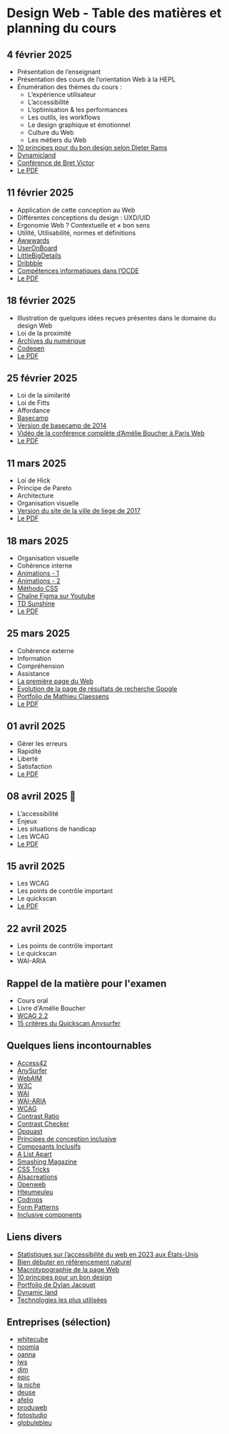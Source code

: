 # Design Web - Table des matières et planning du cours

## 4 février 2025

- Présentation de l’enseignant
- Présentation des cours de l’orientation Web à la HEPL
- Énumération des thèmes du cours :
    - L’expérience utilisateur
    - L’accessibilité
    - L’optimisation & les performances
    - Les outils, les workflows
    - Le design graphique et émotionnel
    - Culture du Web
    - Les métiers du Web
- [10 principes pour du bon design selon Dieter Rams](https://fr.wikipedia.org/wiki/Dieter_Rams)
- [Dynamicland](https://dynamicland.org/2024/Intro/)
- [Conférence de Bret Victor](http://worrydream.com/#!/LearnableProgramming)
- [Le PDF](pdfs/01.pdf)

## 11 février 2025

- Application de cette conception au Web
- Différentes conceptions du design : UXD/UID
- Ergonomie Web ? Contextuelle et ≠ bon sens
- Utilité, Utilisabilité, normes et définitions
- [Awwwards](https://www.awwwards.com)
- [UserOnBoard](https://www.useronboard.com)
- [LittleBigDetails](https://littlebigdetails.com/)
- [Dribbble](https://www.dribbble.com)
- [Compétences informatiques dans l’OCDE](https://www.nngroup.com/articles/computer-skill-levels/)
- [Le PDF](pdfs/02.pdf)

## 18 février 2025

 - Illustration de quelques idées reçues présentes dans le domaine du design Web
 - Loi de la proximité
 - [Archives du numérique](https://archive.org)
 - [Codepen](https://codepen.io)
 - [Le PDF](pdfs/03.pdf)

## 25 février 2025

  - Loi de la similarité
  - Loi de Fitts
  - Affordance
  - [Basecamp](https://basecamp.com)
  - [Version de basecamp de 2014](https://web.archive.org/web/20141101230949/https://basecamp.com/start)
  - [Vidéo de la conférence complète d’Amélie Boucher à Paris Web](https://www.dailymotion.com/video/x7o6g8)
  - [Le PDF](pdfs/04.pdf)

## 11 mars 2025

  - Loi de Hick
  - Principe de Pareto
  - Architecture
  - Organisation visuelle
  - [Version du site de la ville de liege de 2017](https://web.archive.org/web/20170606133512/http://www.liege.be)
  - [Le PDF](pdfs/05.pdf)

## 18 mars 2025

  - Organisation visuelle
  - Cohérence interne
  - [Animations - 1](https://medium.com/@stevenfabre/invisible-animation-ffa27d0b77e5)
  - [Animations - 2](https://medium.com/@michaelvillar/improve-the-payment-experience-with-animations-3d1b0a9b810e)
  - [Méthodo CSS](https://getbem.com/introduction/)
  - [Chaîne Figma sur Youtube](https://www.youtube.com/@Figma)
  - [TD Sunshine](https://www.youtube.com/@TDSunshine)
  - [Le PDF](pdfs/06.pdf)

## 25 mars 2025

- Cohérence externe
- Information
- Compréhension
- Assistance
- [La première page du Web](https://info.cern.ch)
- [Evolution de la page de résultats de recherche Google](https://fr.slideshare.net/slideshow/the-evolutionofgoogleser-psinfographic/46161265)
- [Portfolio de Mathieu Claessens](https://mathieu.claessens.pro)
- [Le PDF](pdfs/07.pdf)

## 01 avril 2025

- Gérer les erreurs
- Rapidité
- Liberté
- Satisfaction
- [Le PDF](pdfs/08.pdf)

## 08 avril 2025 🎂

- L’accessibilité
- Enjeux
- Les situations de handicap
- Les WCAG
- [Le PDF](pdfs/09.pdf)

## 15 avril 2025

- Les WCAG
- Les points de contrôle important
- Le quickscan
- [Le PDF](pdfs/10.pdf)

## 22 avril 2025

- Les points de contrôle important
- Le quickscan
- WAI-ARIA

## Rappel de la matière pour l'examen

- Cours oral
- Livre d'Amélie Boucher
- [WCAG 2.2](https://www.w3.org/Translations/WCAG22-fr/)
- [15 critères du Quickscan Anysurfer](https://www.moniteurdelaccessibilite.be/2020.html)

## Quelques liens incontournables

- [Access42](https://www.access42.net/)
- [AnySurfer](https://www.anysurfer.be/fr)
- [WebAIM](https://webaim.org/)
- [W3C](https://www.w3.org/)
- [WAI](https://www.w3.org/WAI/)
- [WAI-ARIA](https://www.w3.org/TR/wai-aria/)
- [WCAG](https://www.w3.org/TR/WCAG22/)
- [Contrast Ratio](https://contrast-ratio.com/)
- [Contrast Checker](https://webaim.org/resources/contrastchecker/)
- [Opquast](https://checklists.opquast.com/fr/assurance-qualite-web/)
- [Principes de conception inclusive](https://inclusivedesignprinciples.org/fr/)
- [Composants Inclusifs](https://inclusive-components.design/)
- [A List Apart](http://www.alistapart.com)
- [Smashing Magazine](http://www.smashingmagazine.com)
- [CSS Tricks](http://css-tricks.com)
- [Alsacreations](http://www.alsacreations.com)
- [Openweb](http://openweb.eu.org)
- [Hteumeuleu](http://www.hteumeuleu.fr)
- [Codrops](http://tympanus.net/codrops/)
- [Form Patterns](https://formdesignpatterns.com/)
- [Inclusive components](https://inclusive-components.design/)

## Liens divers

- [Statistiques sur l’accessibilité du web en 2023 aux États-Unis](https://ddiy.co/web-accessibility-statistics/)
- [Bien débuter en référencement naturel](https://developers.google.com/search/docs/fundamentals/seo-starter-guide?hl=fr)
- [Macrotypographie de la page Web](https://www.dailymotion.com/video/xfpf08)
- [10 principes pour un bon design](https://www.vitsoe.com/gb/about/good-design)
- [Portfolio de Dylan Jacquet](https://www.dylanjacquet.com)
- [Dynamic land](https://dynamicland.org)
- [Technologies les plus utilisées](https://w3techs.com/)

## Entreprises (sélection)

- [whitecube](https://whitecube.be)
- [noomia](https://noomia.be)
- [oanna](https://oanna.be)
- [lws](https://lws.be)
- [djm](https://djmdigital.be)
- [epic](https://epic.net)
- [la niche](https://laniche.net)
- [deuse](https://deuse.be)
- [afelio](https://afelio.be)
- [produweb](https://produweb.be)
- [fotostudio](https://www.fotostudio.io)
- [globulebleu](https://www.globulebleu.com/)